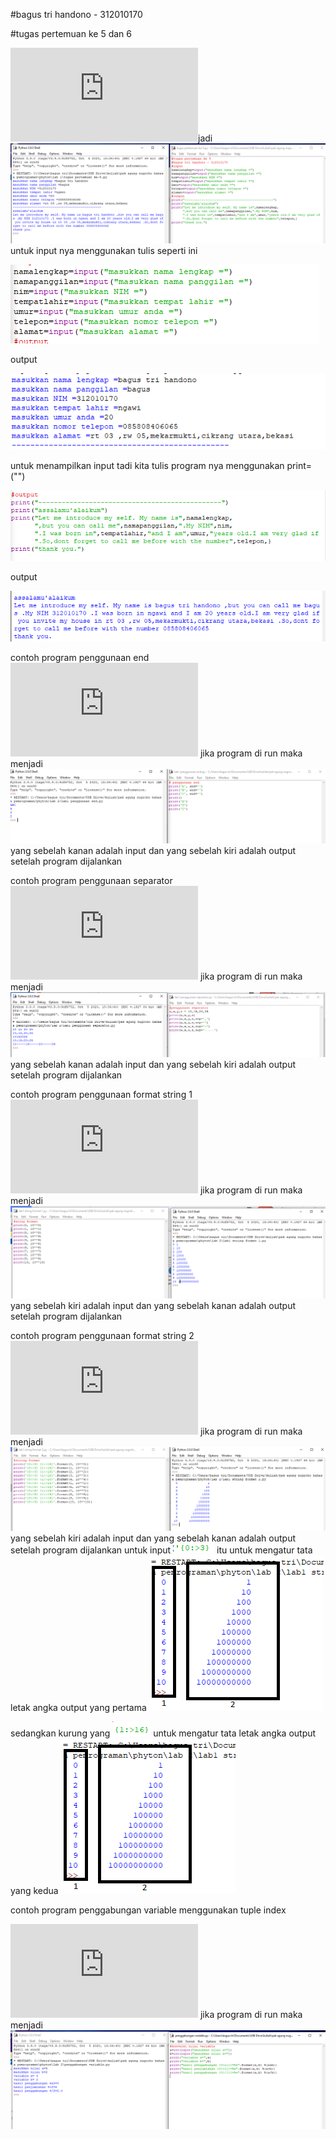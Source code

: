 #bagus tri handono - 312010170

#tugas pertemuan ke 5 dan 6 

![program ](https://github.com/nanoetc/lab-2-bagus-tri-handono/blob/master/lab%201/tugas%20pertemuan%20ke-5.py)jadi
![hasil jadi](https://github.com/nanoetc/lab-1-bagus-tri-handono/blob/master/lab%201/1.png)
untuk input nya menggunakan tulis seperti ini

![input](https://github.com/nanoetc/lab-1-bagus-tri-handono/blob/master/lab%201/2.png)

output

![output](https://github.com/nanoetc/lab-1-bagus-tri-handono/blob/master/lab%201/3.png)

untuk menampilkan input tadi kita tulis program nya menggunakan print=("")

![input](https://github.com/nanoetc/lab-1-bagus-tri-handono/blob/master/lab%201/4.png)

output

![output](https://github.com/nanoetc/lab-1-bagus-tri-handono/blob/master/lab%201/5.png)


contoh program penggunaan end
![program](https://github.com/nanoetc/lab-2-bagus-tri-handono/blob/master/lab%202/lab1%20penggunaan%20end.py)
jika program di run maka menjadi
![program end](https://github.com/nanoetc/lab-2-bagus-tri-handono/blob/master/lab%202/2.png)
yang sebelah kanan adalah input dan yang sebelah kiri adalah output setelah program dijalankan

contoh program penggunaan separator
![program separator](https://github.com/nanoetc/lab-2-bagus-tri-handono/blob/master/lab%202/lab1%20penggunaan%20separator.py)
jika program di run maka menjadi
![program end](https://github.com/nanoetc/lab-2-bagus-tri-handono/blob/master/lab%202/3.png)
yang sebelah kanan adalah input dan yang sebelah kiri adalah output setelah program dijalankan

contoh program penggunaan format string 1
![program string 1](https://github.com/nanoetc/lab-2-bagus-tri-handono/blob/master/lab%202/lab1%20string%20format%201.py)
jika program di run maka menjadi
![program end](https://github.com/nanoetc/lab-2-bagus-tri-handono/blob/master/lab%202/4.png)
yang sebelah kiri adalah input dan yang sebelah kanan adalah output setelah program dijalankan

contoh program penggunaan format string 2
![program string 2](https://github.com/nanoetc/lab-2-bagus-tri-handono/blob/master/lab%202/lab1%20string%20format%202.py)
jika program di run maka menjadi
![program end](https://github.com/nanoetc/lab-2-bagus-tri-handono/blob/master/lab%202/5.png)
yang sebelah kiri adalah input dan yang sebelah kanan adalah output setelah program dijalankan
untuk input ![kurung pertam](https://github.com/nanoetc/lab-2-bagus-tri-handono/blob/master/lab%202/5'1.png) itu untuk mengatur tata letak angka output yang pertama 
![hasil 1](https://github.com/nanoetc/lab-2-bagus-tri-handono/blob/master/lab%202/5'3.png) 

sedangkan kurung yang ![kedua](https://github.com/nanoetc/lab-2-bagus-tri-handono/blob/master/lab%202/5'2.png) untuk mengatur tata letak angka output yang kedua
![hasil 1](https://github.com/nanoetc/lab-2-bagus-tri-handono/blob/master/lab%202/5'3.png)


contoh program penggabungan variable menggunakan tuple index

![programnya](https://github.com/nanoetc/lab-2-bagus-tri-handono/blob/master/lab%202/penggabungan%20variable.py)
jika program di run maka menjadi
![hasil](https://github.com/nanoetc/lab-2-bagus-tri-handono/blob/master/lab%202/6.png)
